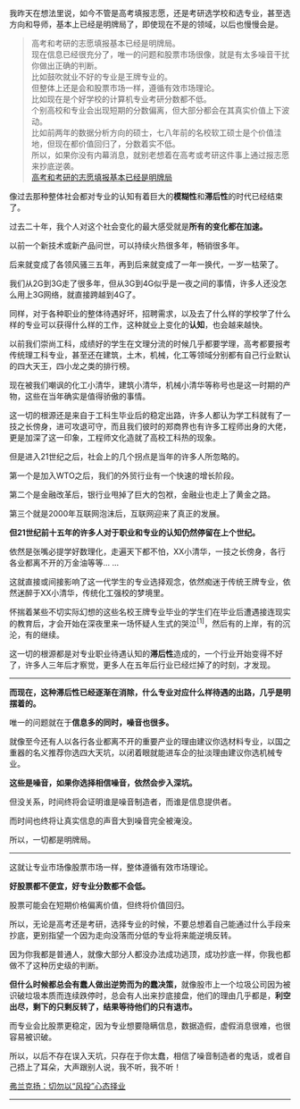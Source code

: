<p>我昨天在想法里说，如今不管是高考填报志愿，还是考研选学校和选专业，甚至选方向和导师，基本上已经是明牌局了，即使现在不是的领域，以后也慢慢会是。</p><blockquote>高考和考研的志愿填报基本已经是明牌局。<br/>现在信息已经很充分了，唯一的问题和股票市场很像，就是有太多噪音干扰你做出正确的判断。<br/>比如鼓吹就业不好的专业是王牌专业的。<br/>但整体上还是会和股票市场一样，遵循有效市场理论。<br/>比如现在是个好学校的计算机专业考研分数都不低。<br/>个别高校和专业会出现短期的分数偏离，但大部分都会在其真实价值上下波动。<br/>比如前两年的数据分析方向的硕士，七八年前的名校软工硕士是个价值洼地，但现在都价值回归了，分数着实不低。<br/>所以，如果你没有内幕消息，就别老想着在高考或考研这件事上通过报志愿来抄底逆袭。<br/><a href="https://www.zhihu.com/pin/1233350530099568640" class="internal">高考和考研的志愿填报基本已经是明牌局</a></blockquote><p>像过去那种整体社会都对专业的认知有着巨大的<b>模糊性</b>和<b>滞后性</b>的时代已经结束了。</p><p>过去二十年，我个人对这个社会变化的最大感受就是<b>所有的变化都在加速。</b></p><p>以前一个新技术或新产品问世，可以持续火热很多年，畅销很多年。</p><p>后来就变成了各领风骚三五年，再到后来就变成了一年一换代，一岁一枯荣了。</p><p>我们从2G到3G走了很多年，但从3G到4G似乎是一夜之间的事情，许多人还没怎么用上3G网络，就直接跨越到4G了。</p><p>同样，对于各种职业的整体待遇好坏，招聘需求，以及去了什么样的学校学了什么样的专业可以获得什么样的工作，这种就业上变化的<b>认知</b>，也会越来越快。</p><p>以前我们崇尚工科，成绩好的学生在文理分流的时候几乎都要学理，高考都要报考传统理工科专业，甚至还在建筑，土木，机械，化工等领域分别都有自己行业默认的四大天王，四小龙之类的排行榜。</p><p>现在被我们嘲讽的化工小清华，建筑小清华，机械小清华等称号也是这一时期的产物，这些在当年确实是值得骄傲的事情。</p><p>这一切的根源还是来自于工科生毕业后的稳定出路，许多人都认为学工科就有了一技之长傍身，进可攻退可守，而且我们彼时的郑商界也有许多工程师出身的大佬，更是加深了这一印象，工程师文化造就了高校工科热的现象。</p><p>但是进入21世纪之后，社会上的几个拐点是当年的许多人所忽略的。</p><p>第一个是加入WTO之后，我们的外贸行业有一个快速的增长阶段。</p><p>第二个是金融改革后，银行业甩掉了巨大的包袱，金融业也走上了黄金之路。</p><p>第三个就是2000年互联网泡沫后，互联网迎来了真正的发展。</p><p><b>但21世纪前十五年的许多人对于职业和专业的认知仍然停留在上个世纪。</b></p><p>依然是张嘴必提学好数理化，走遍天下都不怕，XX小清华，一技之长傍身，各行各业都离不开的万金油等等... ...</p><p>这就直接或间接影响了这一代学生的专业选择观念，依然痴迷于传统王牌专业，依然迷醉于XX小清华，传统化工强校的梦境里。</p><p>怀揣着某些不切实际幻想的这些名校王牌专业毕业的学生们在毕业后遭遇接连现实的教育后，才会开始在深夜里来一场怀疑人生式的哭泣<sup data-draft-node="inline" data-draft-type="reference" data-numero="1" data-text="深夜怀疑人生" data-url="https://zhuanlan.zhihu.com/p/64325349">[1]</sup>，然后有的上岸，有的沉沦，有的继续。</p><p>这一切的根源都是对专业职业待遇认知的<b>滞后性</b>造成的，一个行业开始变得不好了，许多人三年后才察觉，更多人在五年后行业已经烂掉了的时刻，才发现。</p><hr/><p><b>而现在，这种滞后性已经逐渐在消除，什么专业对应什么样待遇的出路，几乎是明摆着的。</b></p><p>唯一的问题就在于<b>信息多的同时，噪音也很多。</b></p><p>就像至今还有人以各行各业都离不开的重要产业的理由建议你选材料专业，以国之重器的名义推荐你选四大天坑，以闭着眼就能进车企的扯淡理由建议你选机械专业。</p><p><b>这些是噪音，如果你选择相信噪音，依然会步入深坑。</b></p><p>但没关系，时间终将会证明谁是噪音制造者，而谁是信息提供者。</p><p>而时间也终将让真实信息的声音大到噪音完全被淹没。</p><p>所以，一切都是明牌局。</p><hr/><p>这就让专业市场像股票市场一样，整体遵循有效市场理论。</p><p><b>好股票都不便宜，好专业分数都不会低。</b></p><p>股票可能会在短期价格偏离价值，但终将价值回归。</p><p>所以，无论是高考还是考研，选择专业的时候，不要总想着自己能通过什么手段来抄底，更别指望一个因为走向没落而分低的专业将来能逆境反转。</p><p>因为你我都是普通人，就像大部分人都没办法成功逃顶，成功抄底一样，你我也都做不了这种历史级的判断。</p><p><b>但什么时候都总会有蠢人做出逆势而为的蠢决策，</b>就像股市上一个垃圾公司因为被识破垃圾本质而连续跌停时，总会有人出来抄底接盘，他们的理由几乎都是，<b>利空出尽，剩下的只剩反转了，结果等待他们的只有退市。</b></p><p>而专业会比股票更稳定，因为专业想要隐瞒信息，数据造假，虚假消息很难，也很容易被识破。</p><p>所以，以后不存在误入天坑，只存在于你太蠢，相信了噪音制造者的鬼话，或者自己捂上了耳朵，大声跟别人说，我不听，我不听！</p><a data-draft-node="block" data-draft-type="link-card" href="https://zhuanlan.zhihu.com/p/24552653" class="internal">弗兰克扬：切勿以“风投”心态择业</a><p></p><hr/><a data-draft-node="block" data-draft-type="mcn-link-card" data-mcn-id="1233732042715648000"></a><a data-draft-node="block" data-draft-type="mcn-link-card" data-mcn-id="1233733809905774592"></a><a data-draft-node="block" data-draft-type="mcn-link-card" data-mcn-id="1233733908325908480"></a><p></p>